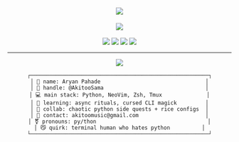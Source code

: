 <h1 align="center">
  <img src="https://readme-typing-svg.demolab.com?font=Fira+Code&size=26&duration=4000&pause=1000&color=FFB6C1&center=true&vCenter=true&width=700&lines=welcome+to+my+pretty+terminal+~;aka+@AkitooSama+%F0%9F%A7%9C%E2%99%82%EF%B8%8F;arch+linux+btw+%7C+hyprland+%7C+zsh+%7C+neovim">
</h1>

<div align="center">
  <img src="https://skillicons.dev/icons?i=python,linux,neovim,tmux,zsh,bash" /><br/><br/>

  <img src="https://img.shields.io/badge/Arch-<3-1793d1?style=flat&logo=arch-linux&logoColor=white">
  <img src="https://img.shields.io/badge/WM-Hyprland-88c0d0?style=flat&logo=wayland&logoColor=white">
  <img src="https://img.shields.io/badge/Shell-Zsh-ffb6c1?style=flat&logo=gnu-bash&logoColor=white">
  <img src="https://img.shields.io/badge/Aesthetic-femboy~core-ff69b4?style=flat&logoColor=white">
</div>

---

<div align="center">
  <img src="https://readme-typing-svg.herokuapp.com?font=Fira+Code&size=22&duration=4000&pause=1000&color=FFB6C1&center=true&vCenter=true&width=600&lines=🎀+about+me+%7C+system+fetch+~" />
</div>

<div align="center">

```shell
┌────────────────────────────────────────────────────────┐
│ 🌸 name: Aryan Pahade                                 │
│ 🎀 handle: @AkitooSama                                │
│ 💻 main stack: Python, NeoVim, Zsh, Tmux              │
│ 🔮 learning: async rituals, cursed CLI magick         │
│ 👯 collab: chaotic python side quests + rice configs  │
│ 💌 contact: akitoomusic@gmail.com                     │
│ ⚧ pronouns: py/thon                                   │
│ 😼 quirk: terminal human who hates python          │
└────────────────────────────────────────────────────────┘
```

<div align="center">
<!--- AkitooSama/AkitooSama is a ✨ special ✨ repository because its `README.md` appears on your GitHub profile. Preview this in dark mode — that's where it lives. --->

